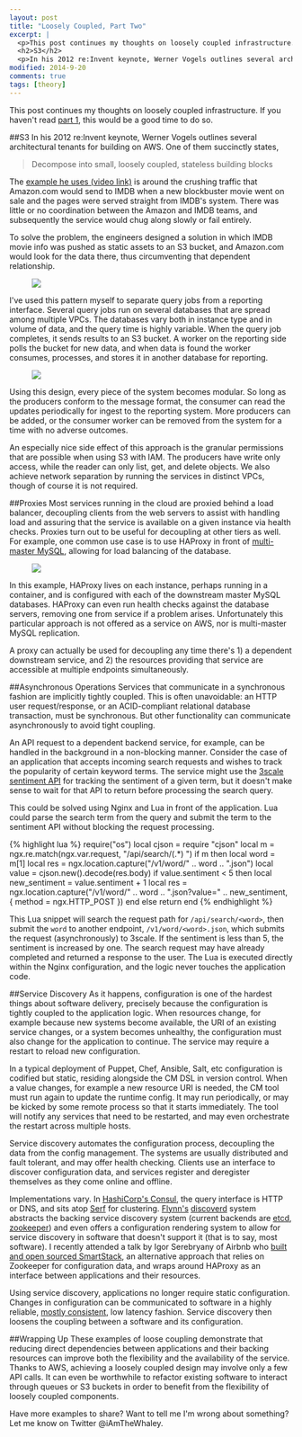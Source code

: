 ```yaml
---
layout: post
title: "Loosely Coupled, Part Two"
excerpt: |
  <p>This post continues my thoughts on loosely coupled infrastructure. If you haven't read <a href="https://www.whaletech.co/2014/09/20/loosely-coupled-part-2.html">part 1</a>, this would be a good time to do so.</p>
  <h2>S3</h2>
  <p>In his 2012 re:Invent keynote, Werner Vogels outlines several architectural tenants for build...
modified: 2014-9-20
comments: true
tags: [theory]
---
```



This post continues my thoughts on loosely coupled infrastructure. If you haven't read [part 1](https://www.whaletech.co/2014/09/20/loosely-coupled-part-2.html), this would be a good time to do so.

##S3
In his 2012 re:Invent keynote, Werner Vogels outlines several architectural tenants for building on AWS. One of them succinctly states,

> Decompose into small, loosely coupled, stateless building blocks

The [example he uses (video link)](https://www.youtube.com/watch?v=PW1lhU8n5So#t=1208) is around the crushing traffic that Amazon.com would send to IMDB when a new blockbuster movie went on sale and the pages were served straight from IMDB's system. There was little or no coordination between the Amazon and IMDB teams, and subsequently the service would chug along slowly or fail entirely.

To solve the problem, the engineers designed a solution in which IMDB movie info was pushed as static assets to an S3 bucket, and Amazon.com would look for the data there, thus circumventing that dependent relationship.

<figure>
<a href="https://i.imgur.com/FGJA0s7.png"><img src="https://i.imgur.com/FGJA0s7.png"></a>
</figure>

I've used this pattern myself to separate query jobs from a reporting interface. Several query jobs run on several databases that are spread among multiple VPCs. The databases vary both in instance type and in volume of data, and the query time is highly variable. When the query job completes, it sends results to an S3 bucket. A worker on the reporting side polls the bucket for new data, and when data is found the worker consumes, processes, and stores it in another database for reporting.

<figure>
<a href="https://i.imgur.com/Ii1DnrU.png"><img src="https://i.imgur.com/Ii1DnrU.png"></a>
</figure>

Using this design, every piece of the system becomes modular. So long as the producers conform to the message format, the consumer can read the updates periodically for ingest to the reporting system. More producers can be added, or the consumer worker can be removed from the system for a time with no adverse outcomes.

An especially nice side effect of this approach is the granular permissions that are possible when using S3 with IAM. The producers have write only access, while the reader can only list, get, and delete objects. We also achieve network separation by running the services in distinct VPCs, though of course it is not required.

##Proxies
Most services running in the cloud are proxied behind a load balancer, decoupling clients from the web servers to assist with handling load and assuring that the service is available on a given instance via health checks. Proxies turn out to be useful for decoupling at other tiers as well. For example, one common use case is to use HAProxy in front of [multi-master MySQL](https://www.digitalocean.com/community/tutorials/how-to-set-up-mysql-master-master-replication), allowing for load balancing of the database.

<figure>
<a href="https://i.imgur.com/NDr3zLM.png"><img src="https://i.imgur.com/NDr3zLM.png"></a>
</figure>

In this example, HAProxy lives on each instance, perhaps running in a container, and is configured with each of the downstream master MySQL databases. HAProxy can even run health checks against the database servers, removing one from service if a problem arises.  Unfortunately this particular approach is not offered as a service on AWS, nor is multi-master MySQL replication.

A proxy can actually be used for decoupling any time there's 1) a dependent downstream service, and 2) the resources providing that service are accessible at multiple endpoints simultaneously.

##Asynchronous Operations
Services that communicate in a synchronous fashion are implicitly tightly coupled. This is often unavoidable: an HTTP user request/response, or an ACID-compliant relational database transaction, must be synchronous. But other functionality can communicate asynchronously to avoid tight coupling.

An API request to a dependent backend service, for example, can be handled in the background in a non-blocking manner. Consider the case of an application that accepts incoming search requests and wishes to track the popularity of certain keyword terms. The service might use the [3scale sentiment API](https://github.com/3scale/sentiment-api-example) for tracking the sentiment of a given term, but it doesn't make sense to wait for that API to return before processing the search query.

This could be solved using Nginx and Lua in front of the application. Lua could parse the search term from the query and submit the term to the sentiment API without blocking the request processing.

{% highlight lua %}
require("os")
local cjson = require "cjson"
local m = ngx.re.match(ngx.var.request, "/api/search/(.*) ")
if m then
  local word = m[1]
  local res = ngx.location.capture("/v1/word/" .. word .. ".json")
  local value = cjson.new().decode(res.body)
  if value.sentiment < 5 then
    local new_sentiment = value.sentiment + 1
    local res = ngx.location.capture("/v1/word/" .. word .. ".json?value=" .. new_sentiment, { method = ngx.HTTP_POST })
  end
else
  return
end
{% endhighlight %}

This Lua snippet will search the request path for `/api/search/<word>`, then submit the `word` to another endpoint, `/v1/word/<word>.json`, which submits the request (asynchronously) to 3scale. If the sentiment is less than 5, the sentiment is increased by one. The search request may have already completed and returned a response to the user. The Lua is executed directly within the Nginx configuration, and the logic never touches the application code.

##Service Discovery
As it happens, configuration is one of the hardest things about software delivery, precisely because the configuration is tightly coupled to the application logic. When resources change, for example because new systems become available, the URI of an existing service changes, or a system becomes unhealthy, the configuration must also change for the application to continue. The service may require a restart to reload new configuration.

In a typical deployment of Puppet, Chef, Ansible, Salt, etc configuration is codified but static, residing alongside the CM DSL in version control. When a value changes, for example a new resource URI is needed, the CM tool must run again to update the runtime config. It may run periodically, or may be kicked by some remote process so that it starts immediately. The tool will notify any services that need to be restarted, and may even orchestrate the restart across multiple hosts.

Service discovery automates the configuration process, decoupling the data from the config management. The systems are usually distributed and fault tolerant, and may offer health checking. Clients use an interface to discover configuration data, and services register and deregister themselves as they come online and offline.

Implementations vary. In [HashiCorp's Consul](http://www.consul.io/intro/index.html), the query interface is HTTP or DNS, and sits atop [Serf](http://www.serfdom.io/) for clustering. [Flynn's](http://flynn.io) [discoverd](https://github.com/flynn/flynn/tree/master/discoverd) system abstracts the backing service discovery system (current backends are [etcd](https://github.com/coreos/etcd), [zookeeper](http://zookeeper.apache.org/)) and even offers a configuration rendering system to allow for service discovery in software that doesn't support it (that is to say, most software). I recently attended a talk by Igor Serebryany of Airbnb who [built and open sourced SmartStack](http://nerds.airbnb.com/smartstack-service-discovery-cloud/), an alternative approach that relies on Zookeeper for configuration data, and wraps around HAProxy as an interface between applications and their resources.

Using service discovery, applications no longer require static configuration. Changes in configuration can be communicated to software in a highly reliable, [mostly consistent](http://aphyr.com/posts/316-call-me-maybe-etcd-and-consul), low latency fashion. Service discovery then loosens the coupling between a software and its configuration.

##Wrapping Up
These examples of loose coupling demonstrate that reducing direct dependencies between applications and their backing resources can improve both the flexibility and the availability of the service. Thanks to AWS, achieving a loosely coupled design may involve only a few API calls. It can even be worthwhile to refactor existing software to interact through queues or S3 buckets in order to benefit from the flexibility of loosely coupled components.

Have more examples to share? Want to tell me I'm wrong about something? Let me know on Twitter @iAmTheWhaley.
